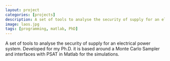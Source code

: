 ```yaml
---
layout: project
categories: [projects]
description: A set of tools to analyse the security of supply for an electrical power system. Developed for my Ph.D. it is based around a Monte Carlo Sampler and interfaces with PSAT in Matlab for the simulations.
image: laos.jpg
tags: [programming, matlab, PhD]
---
```


A set of tools to analyse the security of supply for an electrical power system. Developed for my Ph.D. it is based around a Monte Carlo Sampler and interfaces with PSAT in Matlab for the simulations.